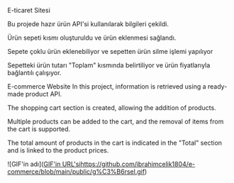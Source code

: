 E-ticaret Sitesi

Bu projede hazır ürün API'si kullanılarak bilgileri çekildi.

Ürün sepeti kısmı oluşturuldu ve ürün eklenmesi sağlandı.

Sepete çoklu ürün eklenebiliyor ve sepetten ürün silme işlemi yapılıyor

Sepetteki ürün tutarı "Toplam" kısmında belirtiliyor ve ürün fiyatlarıyla bağlantılı çalışıyor.



E-commerce Website
In this project, information is retrieved using a ready-made product API.

The shopping cart section is created, allowing the addition of products.

Multiple products can be added to the cart, and the removal of items from the cart is supported.

The total amount of products in the cart is indicated in the "Total" section and is linked to the product prices.


![GIF'in adı]([GIF'in URL'si](https://github.com/ibrahimcelik1804/e-commerce/blob/main/public/g%C3%B6rsel.gif)https://github.com/ibrahimcelik1804/e-commerce/blob/main/public/g%C3%B6rsel.gif)
